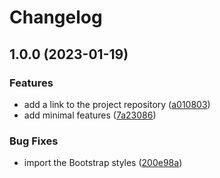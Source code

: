 # Changelog

## 1.0.0 (2023-01-19)


### Features

* add a link to the project repository ([a010803](https://github.com/lykoffant/todo-list/commit/a0108036cef6f2691c9fecab5482b5a68606af7a))
* add minimal features ([7a23086](https://github.com/lykoffant/todo-list/commit/7a23086e18bf006245d913af8aeb135e5051db0d))


### Bug Fixes

* import the Bootstrap styles ([200e98a](https://github.com/lykoffant/todo-list/commit/200e98a71cb6234d9b71deaf8a39309f46f174a0))

